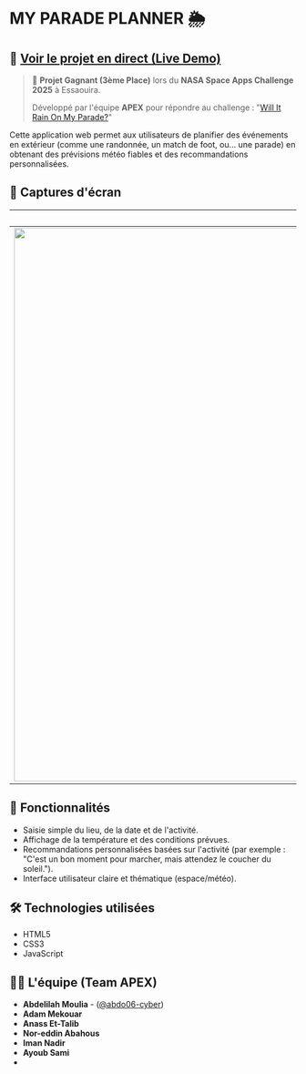 # MY PARADE PLANNER 🌦️

## 🚀 [Voir le projet en direct (Live Demo)](https://leafy-lollipop-b69d65.netlify.app)

> 🥉 **Projet Gagnant (3ème Place)** lors du **NASA Space Apps Challenge 2025** à Essaouira.
> 
> Développé par l'équipe **APEX** pour répondre au challenge : "[Will It Rain On My Parade?](https://www.spaceappschallenge.org/2025/challenges/will-it-rain-on-my-parade/)"

Cette application web permet aux utilisateurs de planifier des événements en extérieur (comme une randonnée, un match de foot, ou... une parade) en obtenant des prévisions météo fiables et des recommandations personnalisées.

## 📸 Captures d'écran

| Landing Page | Formulaire de saisie | Résultats |
| :---: | :---: | :---: |
| <img width="1802" height="972" alt="Image -1" src="https://github.com/user-attachments/assets/75885407-9e1c-432c-b53b-3f68ade495be" />  | <img width="1802" height="972" alt="Image-2" src="https://github.com/user-attachments/assets/1861ca42-4054-4909-92bd-aef921dcd99b" />| <img width="1802" height="972" alt="Image-3" src="https://github.com/user-attachments/assets/2dff4803-398e-4674-998f-ebfac8970e40" /> |


## 🎯 Fonctionnalités

* Saisie simple du lieu, de la date et de l'activité.
* Affichage de la température et des conditions prévues.
* Recommandations personnalisées basées sur l'activité (par exemple : "C'est un bon moment pour marcher, mais attendez le coucher du soleil.").
* Interface utilisateur claire et thématique (espace/météo).

## 🛠️ Technologies utilisées

* HTML5
* CSS3
* JavaScript

## 🧑‍💻 L'équipe (Team APEX)

* **Abdelilah Moulia** - ([@abdo06-cyber](https://github.com/abdo06-cyber))
* **Adam Mekouar** 
* **Anass Et-Talib**
* **Nor-eddin Abahous**
* **Iman Nadir**
* **Ayoub Sami**
* 
